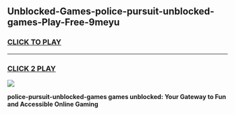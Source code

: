 
## Unblocked-Games-police-pursuit-unblocked-games-Play-Free-9meyu
<h3>
<a href="https://premium76.site?title=police-pursuit-unblocked-games&ref=09A">CLICK TO PLAY</a></h3>
<hr>

<h3>
<a href="https://premium76.site?title=police-pursuit-unblocked-games&ref=09A">CLICK 2 PLAY</a>
  
</h3>

<a href="https://premium76.site?title=police-pursuit-unblocked-games&ref=09A"><img src="https://clearcache.store/games.png"></a>


**police-pursuit-unblocked-games games unblocked: Your Gateway to Fun and Accessible Online Gaming**
